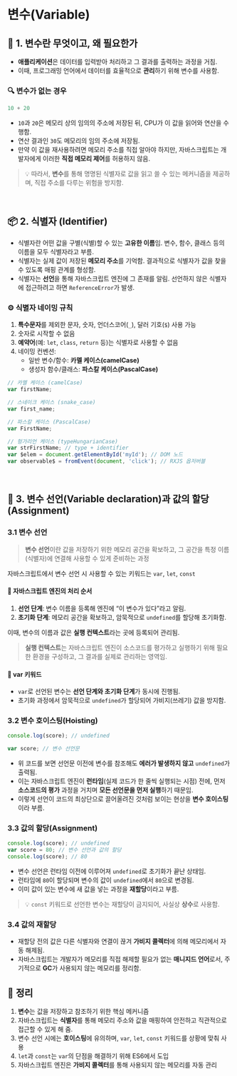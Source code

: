 # 변수(Variable)

## 🎯 1. 변수란 무엇이고, 왜 필요한가

- **애플리케이션**은 데이터를 입력받아 처리하고 그 결과를 출력하는 과정을 거침.  
- 이때, 프로그래밍 언어에서 데이터를 효율적으로 **관리**하기 위해 변수를 사용함.

### 🔍 변수가 없는 경우
```javascript
10 + 20
```
- `10`과 `20`은 메모리 상의 임의의 주소에 저장된 뒤, CPU가 이 값을 읽어와 연산을 수행함.  
- 연산 결과인 `30`도 메모리의 임의 주소에 저장됨.  
- 만약 이 값을 재사용하려면 메모리 주소를 직접 알아야 하지만, 자바스크립트는 개발자에게 이러한 **직접 메모리 제어**를 허용하지 않음.

> 💡 따라서, **변수**를 통해 명명된 식별자로 값을 읽고 쓸 수 있는 메커니즘을 제공하며, 직접 주소를 다루는 위험을 방지함.

<br/>

## 📦 2. 식별자 (Identifier)

- 식별자란 어떤 값을 구별(식별)할 수 있는 **고유한 이름**임. 변수, 함수, 클래스 등의 이름을 모두 식별자라고 부름.  
- 식별자는 실제 값이 저장된 **메모리 주소**를 기억함. 결과적으로 식별자가 값을 찾을 수 있도록 매핑 관계를 형성함.  
- 식별자는 **선언**을 통해 자바스크립트 엔진에 그 존재를 알림. 선언하지 않은 식별자에 접근하려고 하면 `ReferenceError`가 발생.

### ⚙️ 식별자 네이밍 규칙

1. **특수문자**를 제외한 문자, 숫자, 언더스코어(`_`), 달러 기호(`$`) 사용 가능  
2. 숫자로 시작할 수 없음  
3. **예약어**(예: `let`, `class`, `return` 등)는 식별자로 사용할 수 없음  
4. 네이밍 컨벤션:  
    - 일반 변수/함수: **카멜 케이스(camelCase)**  
    - 생성자 함수/클래스: **파스칼 케이스(PascalCase)**  

```javascript
// 카멜 케이스 (camelCase)
var firstName;

// 스네이크 케이스 (snake_case)
var first_name;

// 파스칼 케이스 (PascalCase)
var FirstName;

// 헝가리언 케이스 (typeHungarianCase)
var strFirstName; // type + identifier
var $elem = document.getElementById('myId'); // DOM 노드
var observable$ = fromEvent(document, 'click'); // RXJS 옵저버블
```

<br/>

## 🔨 3. 변수 선언(Variable declaration)과 값의 할당(Assignment)

### 3.1 변수 선언
> **변수 선언**이란 값을 저장하기 위한 메모리 공간을 확보하고, 그 공간을 특정 이름(식별자)에 연결해 사용할 수 있게 준비하는 과정

자바스크립트에서 변수 선언 시 사용할 수 있는 키워드는 `var`, `let`, `const` 

#### 📌 자바스크립트 엔진의 처리 순서
1. **선언 단계**: 변수 이름을 등록해 엔진에 “이 변수가 있다”라고 알림.  
2. **초기화 단계**: 메모리 공간을 확보하고, 암묵적으로 `undefined`를 할당해 초기화함.

이때, 변수의 이름과 값은 **실행 컨텍스트**라는 곳에 등록되어 관리됨.

> **실행 컨텍스트**는 자바스크립트 엔진이 소스코드를 평가하고 실행하기 위해 필요한 환경을 구성하고, 그 결과를 실제로 관리하는 영역임.

#### 🔸 var 키워드
- `var`로 선언된 변수는 **선언 단계와 초기화 단계**가 동시에 진행됨.  
- 초기화 과정에서 암묵적으로 `undefined`가 할당되어 가비지(쓰레기) 값을 방지함.

### 3.2 변수 호이스팅(Hoisting)

```javascript
console.log(score); // undefined

var score; // 변수 선언문
```
- 위 코드를 보면 선언문 이전에 변수를 참조해도 **에러가 발생하지 않고** `undefined`가 출력됨.  
- 이는 자바스크립트 엔진이 **런타임**(실제 코드가 한 줄씩 실행되는 시점) 전에, 먼저 **소스코드의 평가** 과정을 거치며 **모든 선언문을 먼저 실행**하기 때문임.  
- 이렇게 선언이 코드의 최상단으로 끌어올려진 것처럼 보이는 현상을 **변수 호이스팅**이라 부름.

### 3.3 값의 할당(Assignment)

```javascript
console.log(score); // undefined
var score = 80; // 변수 선언과 값의 할당
console.log(score); // 80
```
- 변수 선언은 런타임 이전에 이루어져 `undefined`로 초기화가 끝난 상태임.  
- 런타임에 `80`이 할당되며 변수의 값이 `undefined`에서 `80`으로 변경됨.  
- 이미 값이 있는 변수에 새 값을 넣는 과정을 **재할당**이라고 부름.

> 💡 `const` 키워드로 선언한 변수는 재할당이 금지되어, 사실상 **상수**로 사용함.

### 3.4 값의 재할당
- 재할당 전의 값은 다른 식별자와 연결이 끊겨 **가비지 콜렉터**에 의해 메모리에서 자동 해제됨.  
- 자바스크립트는 개발자가 메모리를 직접 해제할 필요가 없는 **매니지드 언어**로서, 주기적으로 **GC**가 사용되지 않는 메모리를 정리함.



## 📝 정리
1. **변수**는 값을 저장하고 참조하기 위한 핵심 메커니즘 
2. 자바스크립트는 **식별자**를 통해 메모리 주소와 값을 매핑하여 안전하고 직관적으로 접근할 수 있게 해 줌.  
3. 변수 선언 시에는 **호이스팅**에 유의하며, `var`, `let`, `const` 키워드를 상황에 맞춰 사용  
4. `let`과 `const`는 `var`의 단점을 해결하기 위해 ES6에서 도입 
5. 자바스크립트 엔진은 **가비지 콜렉터**를 통해 사용되지 않는 메모리를 자동 관리


  